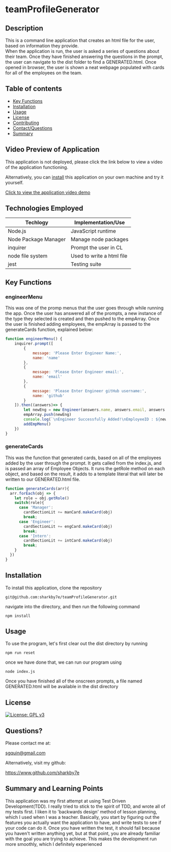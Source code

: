 # teamProfileGenerator

## Description 
This is a command line application that creates an html file for the user, based on information they provide.  
When the application is run, the user is asked a series of questions about their team. Once they have finished 
answering the questions in the prompt, the user can navigate to the dist folder to find a GENERATED.html. Once opened
in browser, the user is shown a neat webpage populated with cards for all of the employees on the team.

## Table of contents
   * [Key Functions](#key-functions)
   * [Installation](#installation)
   * [Usage](#usage)
   * [License](#license)
   * [Contributing](#contributing)
   * [Contact/Questions](#questions)
   * [Summary](#summary-and-learning-points)
 
## Video Preview of Application 
This application is not deployed, please click the link below to view a video of the application functioning. 

Alternatively, you can [install](#installation) this application on your own machine and try it yourself.  

[Click to view the application video demo](https://drive.google.com/file/d/1CoI5aIWeRFVUyd7YhgFCUymYfin67l5H/view)

## Technologies Employed

| Techlogy                    | Implementation/Use       |
|-----------------------------|--------------------------|
|Node.js                      | JavaScript runtime       |
|Node Package Manager         | Manage node packages     |
|inquirer                     | Prompt the user in CL    |
|node file system             | Used to write a html file|
|jest                         | Testing suite            |

## Key Functions
### engineerMenu
This was one of the promp menus that the user goes through while running the app. 
Once the user has answered all of the prompts, a new instance of the type they selected is created and then
pushed to the empArray. Once the user is finished adding employees, the empArray is passed to the generateCards function, explained below:

```javascript
function engineerMenu() {
    inquirer.prompt([
        {
            message: 'Please Enter Engineer Name:',
            name: 'name'
        },
        {
            message: 'Please Enter Engineer email:',
            name: 'email'
        },
        {
            message: 'Please Enter Engineer gitHub username:',
            name: 'github'
        }
    ]).then((answers)=> {
        let newEng = new Engineer(answers.name, answers.email, answers.github)
        empArray.push(newEng)
        console.log(`\nEngineer Successfully Added!\nEmployeeID : ${newEng.getID()}\n`)
        addEmpMenu()
    })
}
```

### generateCards

This was the function that generated cards, based on all of the employees added by the user through the prompt. 
It gets called from the index.js, and is passed an array of Employee Objects. It runs the getRole method
on each object, and based on the result, it adds to a template literal that will later be written to our 
GENERATED.html file.

```javascript
function generateCards(arr){
  arr.forEach(obj => {
    let role = obj.getRole()
    switch(role){
      case 'Manager':
        cardSectionLit += manCard.makeCard(obj)
        break;
      case 'Engineer':
        cardSectionLit += engCard.makeCard(obj) 
        break;
      case 'Intern':
        cardSectionLit += intCard.makeCard(obj)
        break;
    }
  })
}
```

## Installation
To install this application, clone the repository 
```
git@github.com:sharkby7e/teamProfileGenerator.git
```
navigate into the directory, and then run the following command 
```
npm install
```

## Usage
To use the program, let's first clear out the dist directory by running
```
npm run reset
```
once we have done that, we can run our program using
```
node index.js
```
Once you have finished all of the onscreen prompts, a file named GENERATED.html will be available in the dist directory

## License
[![License: GPL v3](https://img.shields.io/badge/License-GPLv3-blue.svg)](https://www.gnu.org/licenses/gpl-3.0)

## Questions?
Please contact me at:

sgquin@gmail.com

Alternatively, visit my github: 

https://www.github.com/sharkby7e

## Summary and Learning Points
This application was my first attempt at using Test Driven Development(TDD). I really tried to stick to the spirit of TDD, and wrote all of my tests
first. I liken it to 'backwards design' method of lesson planning, which I used when I was a teacher. Basically, you start by figuring out
the features you actually want the application to have, and write tests to see if your code can do it. Once you have written the test, it should 
fail because you haven't written anything yet, but at that point, you are already familiar with the goal you are trying to achieve. This makes
the development run more smoothly, which I definitely experienced
